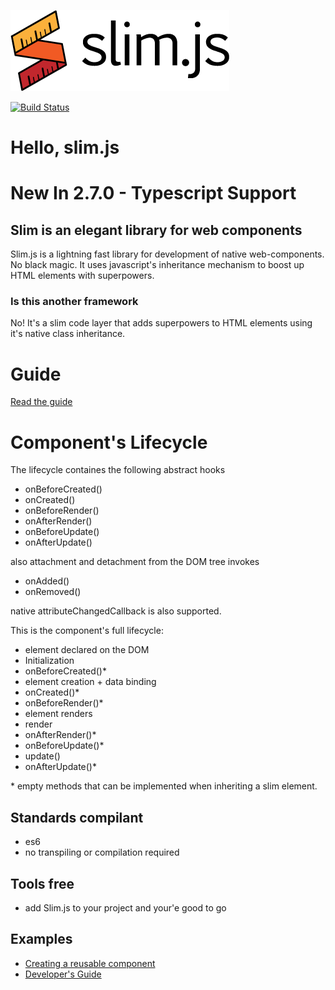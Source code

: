 ![hello, slim.js](./docs/slim2.png)

[![Build Status](https://semaphoreci.com/api/v1/eavichay/slim-js/branches/master/badge.svg)](https://semaphoreci.com/eavichay/slim-js)

# Hello, slim.js

# New In 2.7.0 - Typescript Support

## Slim is an elegant library for web components

Slim.js is a lightning fast library for development of native web-components. No black magic.
It uses javascript's inheritance mechanism to boost up HTML elements with superpowers. 

### Is this another framework
No! It's a slim code layer that adds superpowers to HTML elements using it's native class inheritance.

# Guide
[Read the guide](./docs/guide.md)

# Component's Lifecycle
The lifecycle containes the following abstract hooks

- onBeforeCreated()
- onCreated()
- onBeforeRender()
- onAfterRender()
- onBeforeUpdate()
- onAfterUpdate()

also attachment and detachment from the DOM tree invokes

- onAdded()
- onRemoved()

native attributeChangedCallback is also supported.

This is the component's full lifecycle:

- element declared on the DOM
- Initialization
- onBeforeCreated()*
- element creation + data binding
- onCreated()*
- onBeforeRender()*
- element renders
- render
- onAfterRender()*
- onBeforeUpdate()*
- update()
- onAfterUpdate()*

\* empty methods that can be implemented when inheriting a slim element.

## Standards compilant
- es6
- no transpiling or compilation required

## Tools free
- add Slim.js to your project and your'e good to go

## Examples
- [Creating a reusable component](./docs/creating_a_reusable_component_example.md)
- [Developer's Guide](./docs/guide.md)